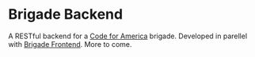 Brigade Backend
===============

A RESTful backend for a [Code for America](http://www.codeforamerica.org) brigade. Developed in parellel with [Brigade Frontend](https://github.com/codeforboston/brigade_frontend/). More to come.